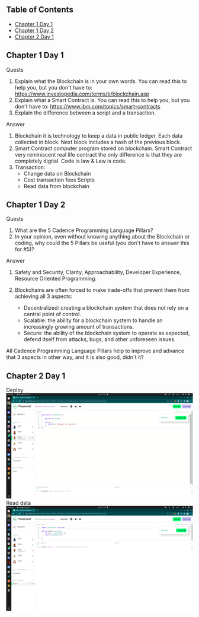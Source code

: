 ## Table of Contents
- [Chapter 1 Day 1](#Chapter-1-Day-1)
- [Chapter 1 Day 2](#Chapter-1-Day-2)
- [Chapter 2 Day 1](#Chapter-2-Day-1)


## Chapter 1 Day 1

Quests
1. Explain what the Blockchain is in your own words. You can read this to help you, but you don't have to: https://www.investopedia.com/terms/b/blockchain.asp
2. Explain what a Smart Contract is. You can read this to help you, but you don't have to: https://www.ibm.com/topics/smart-contracts
3. Explain the difference between a script and a transaction.

Answer

1. Blockchain it is technology to keep a data in public ledger. Each data collected in block. Next block includes a hash of the previous block.
2. Smart Contract computer program stored on blockchain. Smart Contract very reminiscent real life contract the only difference is that they are completely digital. Code is law & Law is code.
3. Transaction:
   - Change data on Blockchain
   - Cost transaction fees
     Scripts
   - Read data from blockchain
   
   
   
## Chapter 1 Day 2

Quests
1. What are the 5 Cadence Programming Language Pillars?
2. In your opinion, even without knowing anything about the Blockchain or coding, why could the 5 Pillars be useful (you don't have to answer this for #5)?

Answer
1. Safety and Security, Clarity, Approachability, Developer Experience, Resource Oriented Programming.
2. Blockchains are often forced to make trade-offs that prevent them from achieving all 3 aspects:

   - Decentralized: creating a blockchain system that does not rely on a central point of control.
   - Scalable: the ability for a blockchain system to handle an increasingly growing amount of transactions.
   - Secure: the ability of the blockchain system to operate as expected, defend itself from attacks, bugs, and other unforeseen issues.

All Cadence Programming Language Pillars help to improve and advance that 3 aspects in other way, and it is also good, didn`t it?



## Chapter 2 Day 1
Deploy <br>
![Deploy](img/chapter_2.0_day_1/deploy.png)
Read data<br>
![Read-data](img/chapter_2.0_day_1/read_data.png)
